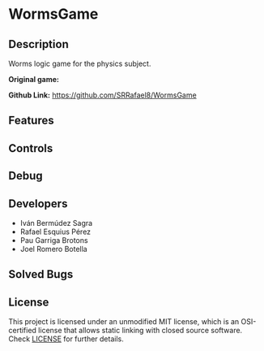 # WormsGame

## Description
Worms logic game for the physics subject.

**Original game:** 

**Github Link:** https://github.com/SRRafael8/WormsGame

## Features


## Controls


## Debug


## Developers

 - Iván Bermúdez Sagra
 - Rafael Esquius Pérez
 - Pau Garriga Brotons
 - Joel Romero Botella

## Solved Bugs
 

## License

This project is licensed under an unmodified MIT license, which is an OSI-certified license that allows static linking with closed source software. Check [LICENSE](LICENSE) for further details.
